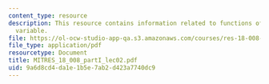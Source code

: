 ```yaml
---
content_type: resource
description: This resource contains information related to functions of a complex
  variable.
file: https://ol-ocw-studio-app-qa.s3.amazonaws.com/courses/res-18-008-calculus-revisited-complex-variables-differential-equations-and-linear-algebra-fall-2011/9a6d8cd4da1e1b5e7ab2d423a7740dc9_MITRES_18_008_partI_lec02.pdf
file_type: application/pdf
resourcetype: Document
title: MITRES_18_008_partI_lec02.pdf
uid: 9a6d8cd4-da1e-1b5e-7ab2-d423a7740dc9
---
```

